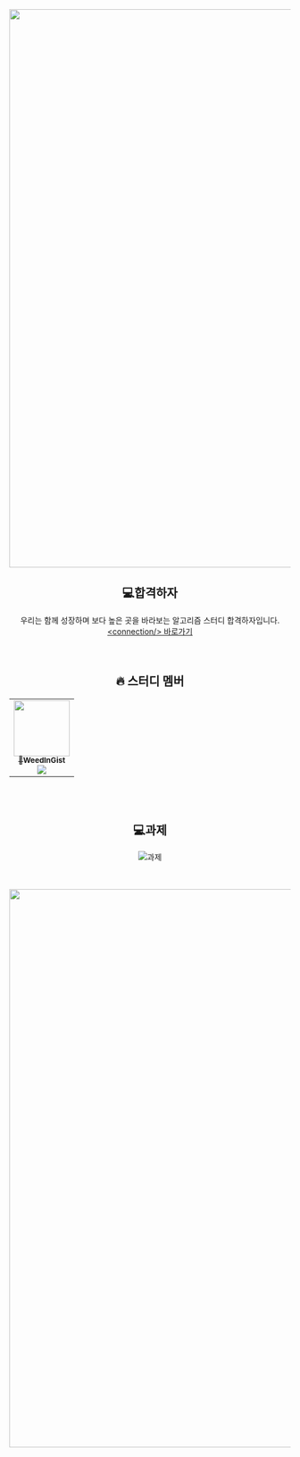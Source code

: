 <div><img src="https://user-images.githubusercontent.com/116149736/200574871-cf4ba89d-73f1-461e-adb7-7dd300720fff.jpg" width="1000"/>

<div align=center>

## 💻합격하자
우리는 함께 성장하며 보다 높은 곳을 바라보는 알고리즘 스터디 합격하자입니다.<br>[\<connection/> 바로가기](https://k7c202.p.ssafy.io/)
<br><br><br>
## 🔥 스터디 멤버<br>
<table>
<tr><td align="center"><a href="https://github.com/WeedInGist"><img src="https://avatars.githubusercontent.com/u/90121415?v=4" width="100px;" alt=""/><br /><sub><b>👑WeedInGist</b></a><br><a href="https://solved.ac/profile/min61037"><img src="http://mazassumnida.wtf/api/mini/generate_badge?boj=min61037" /></sub></a><br /></td></table>
<br><br>

## 💻과제
![과제](https://www.coalla.co.kr/api/svg/합격하자)
<br><br><br>
</div>

<div><img src="https://user-images.githubusercontent.com/116149736/200578139-c971c35c-12fb-4f41-a730-db93e0301797.jpg" width="1000"/>
